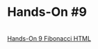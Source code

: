 <h1>Hands-On #9</h1>
 <br>
<a href="https://nighthawk-real.github.io/cis-2013-programs/hands-on-7/Fibonacci.html">Hands-On 9 Fibonacci HTML</a>
<br>

